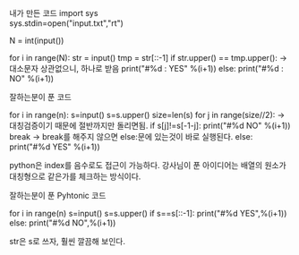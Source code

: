 내가 만든 코드
import sys  
sys.stdin=open("input.txt","rt")  

N = int(input())  

for i in range(N):
    str = input()
    tmp = str[::-1]
    if str.upper() == tmp.upper(): -> 대소문자 상관없으니, 하나로 받음
        print("#%d : YES" %(i+1))
    else:
        print("#%d : NO" %(i+1))

잘하는분이 푼 코드

for i in range(n):
	s=input()
	s=s.upper()
	size=len(s)
	for j in range(size//2): -> 대칭검증이기 때문에 절반까지만 돌리면됨.
		if s[j]!=s[-1-j]:
			print("#%d NO" %(i+1))
			break -> break를 해주지 않으면 else:문에 있는것이 바로 실행된다.
	else:
		print("#%d YES" %(i+1))
				
python은 index를 음수로도 접근이 가능하다.
강사님이 푼 아이디어는 배열의 원소가 대칭형으로 같은가를 체크하는 방식이다.

잘하는분이 푼 Pyhtonic 코드

for i in range(n)
	s=input()
	s=s.upper()
	if s==s[::-1]:
		print("#%d YES",%(i+1))
	else:
		print("#%d NO",%(i+1))

str은 s로 쓰자, 훨씬 깔끔해 보인다.
